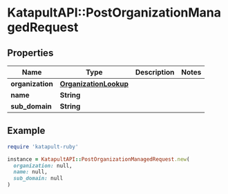 # KatapultAPI::PostOrganizationManagedRequest

## Properties

| Name | Type | Description | Notes |
| ---- | ---- | ----------- | ----- |
| **organization** | [**OrganizationLookup**](OrganizationLookup.md) |  |  |
| **name** | **String** |  |  |
| **sub_domain** | **String** |  |  |

## Example

```ruby
require 'katapult-ruby'

instance = KatapultAPI::PostOrganizationManagedRequest.new(
  organization: null,
  name: null,
  sub_domain: null
)
```

